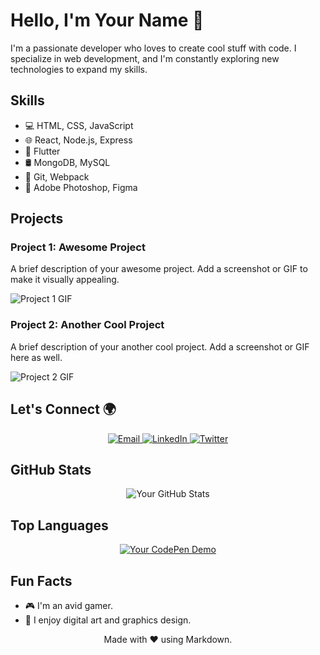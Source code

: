 
<!-- Your Name -->
# Hello, I'm Your Name 👋

<!-- About Me -->
I'm a passionate developer who loves to create cool stuff with code. I specialize in web development, and I'm constantly exploring new technologies to expand my skills.

<!-- Skills -->
## Skills
- 💻 HTML, CSS, JavaScript
- 🌐 React, Node.js, Express
- 📱 Flutter
- 🛢️ MongoDB, MySQL
- 🔧 Git, Webpack
- 🎨 Adobe Photoshop, Figma

<!-- Projects -->
## Projects
### Project 1: Awesome Project
A brief description of your awesome project. Add a screenshot or GIF to make it visually appealing.

<!-- Animated GIF -->
![Project 1 GIF](https://link-to-your-gif.gif)

### Project 2: Another Cool Project
A brief description of your another cool project. Add a screenshot or GIF here as well.

<!-- Animated GIF -->
![Project 2 GIF](https://link-to-your-gif.gif)

<!-- Let's Connect -->
## Let's Connect 🌍
<p align="center">
  <!-- Custom Badges -->
  <a href="mailto:your.email@example.com">
    <img src="https://img.shields.io/badge/Email-D14836?style=for-the-badge&logo=gmail&logoColor=white" alt="Email">
  </a>
  <a href="https://www.linkedin.com/in/your-profile/">
    <img src="https://img.shields.io/badge/LinkedIn-0077B5?style=for-the-badge&logo=linkedin&logoColor=white" alt="LinkedIn">
  </a>
  <a href="https://twitter.com/yourhandle">
    <img src="https://img.shields.io/badge/Twitter-1DA1F2?style=for-the-badge&logo=twitter&logoColor=white" alt="Twitter">
  </a>
</p>

<!-- GitHub Stats -->
## GitHub Stats
<p align="center">
  <!-- Custom Animated Background -->
  <img src="https://your-animated-background-url" alt="Your GitHub Stats">
</p>

<!-- Top Languages -->
## Top Languages
<p align="center">
  <!-- Interactive Code Demos -->
  <a href="https://your-codepen-demo-url">
    <img src="https://your-codepen-demo-image" alt="Your CodePen Demo">
  </a>
</p>

<!-- Personal Touch -->
## Fun Facts
- 🎮 I'm an avid gamer.
- 🎨 I enjoy digital art and graphics design.

<!-- Footer -->
<p align="center">
  Made with ❤️ using Markdown.
</p>

